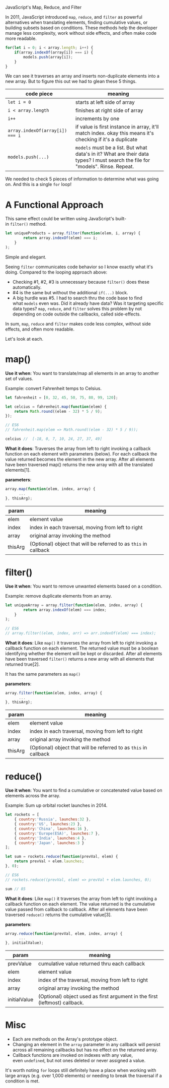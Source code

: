 JavaScript's Map, Reduce, and Filter

In 2011, JavaScript introduced `map`, `reduce`, and `filter` as powerful alternatives when translating elements, finding cumulative values, or building subsets based on conditions. These methods help the developer manage less complexity, work without side effects, and often make code more readable.

```js
for(let i = 0; i < array.length; i++) {
    if(array.indexOf(array[i]) === i) {
        models.push(array[i]);
    }
}

```

We can see it traverses an array and inserts non-duplicate elements into a new array. But to figure this out we had to glean these 5 things.

| code piece                      | meaning                                                                                                                        |
| ------------------------------- | ------------------------------------------------------------------------------------------------------------------------------ |
| `let i = 0`                     | starts at left side of array                                                                                                   |
| `i < array.length`              | finishes at right side of array                                                                                                |
| `i++`                           | increments by one                                                                                                              |
| `array.indexOf(array[i]) === i` | if value is first instance in array, it'll match index. okay this means it's checking if it's a duplicate                      |
| `models.push(...)`              | `models` must be a list. But what data's in it? What are their data types? I must search the file for "models". Rinse. Repeat. |

We needed to check 5 pieces of information to determine what was going on. And this is a single `for` loop!

# A Functional Approach

This same effect could be written using JavaScript's built-in `filter()` method.

```js
let uniqueProducts = array.filter(function(elem, i, array) {
        return array.indexOf(elem) === i;
    }
);

```

Simple and elegant.

Seeing `filter` communicates code behavior so I know exactly what it's doing. Compared to the looping approach above:

-   Checking #1, #2, #3 is unnecessary because `filter()` does these automatically.
-   \#4 is the same but without the additional `if(...)` block.
-   A big hurdle was #5. I had to search thru the code base to find what `models` even was. Did it already have data? Was it targeting specific data types? `map`, `reduce`, and `filter` solves this problem by not depending on code outside the callbacks, called side-effects.

In sum, `map`, `reduce` and `filter` makes code less complex, without side effects, and often more readable.

Let's look at each.

# map()

**Use it when**: You want to translate/map all elements in an array to another set of values.

Example: convert Fahrenheit temps to Celsius.

```js
let fahrenheit = [0, 32, 45, 50, 75, 80, 99, 120];

let celcius = fahrenheit.map(function(elem) {
    return Math.round((elem - 32) * 5 / 9);
});

// ES6
// fahrenheit.map(elem => Math.round((elem - 32) * 5 / 9));

celcius //  [-18, 0, 7, 10, 24, 27, 37, 49]

```

**What it does**: Traverses the array from left to right invoking a callback function on each element with parameters (below). For each callback the value returned becomes the element in the new array. After all elements have been traversed map() returns the new array with all the translated elements[1].

**parameters**:

```js
array.map(function(elem, index, array) {
      ...
}, thisArg);

```

| param   | meaning                                                          |
| ------- | ---------------------------------------------------------------- |
| elem    | element value                                                    |
| index   | index in each traversal, moving from left to right               |
| array   | original array invoking the method                               |
| thisArg | (Optional) object that will be referred to as `this` in callback |

# filter()

**Use it when**: You want to remove unwanted elements based on a condition.

Example: remove duplicate elements from an array.

```js
let uniqueArray = array.filter(function(elem, index, array) {
        return array.indexOf(elem) === index;
    }
);

// ES6
// array.filter((elem, index, arr) => arr.indexOf(elem) === index);

```

**What it does**: Like `map()` it traverses the array from left to right invoking a callback function on each element. The returned value must be a boolean identifying whether the element will be kept or discarded. After all elements have been traversed `filter()` returns a new array with all elements that returned true[2].

It has the same parameters as `map()`

**parameters**:

```js
array.filter(function(elem, index, array) {
      ...
}, thisArg);

```

| param   | meaning                                                          |
| ------- | ---------------------------------------------------------------- |
| elem    | element value                                                    |
| index   | index in each traversal, moving from left to right               |
| array   | original array invoking the method                               |
| thisArg | (Optional) object that will be referred to as `this` in callback |

# reduce()

**Use it when**: You want to find a cumulative or concatenated value based on elements across the array.

Example: Sum up orbital rocket launches in 2014.

```js
let rockets = [
    { country:'Russia', launches:32 },
    { country:'US', launches:23 },
    { country:'China', launches:16 },
    { country:'Europe(ESA)', launches:7 },
    { country:'India', launches:4 },
    { country:'Japan', launches:3 }
];

let sum = rockets.reduce(function(prevVal, elem) {
    return prevVal + elem.launches;
}, 0);

// ES6
// rockets.reduce((prevVal, elem) => prevVal + elem.launches, 0);

sum // 85

```

**What it does**: Like `map()` it traverses the array from left to right invoking a callback function on each element. The value returned is the cumulative value passed from callback to callback. After all elements have been traversed `reduce()` returns the cumulative value[3].

**parameters**:

```js
array.reduce(function(prevVal, elem, index, array) {
      ...
}, initialValue);

```

| param        | meaning                                                                    |
| ------------ | -------------------------------------------------------------------------- |
| prevValue    | cumulative value returned thru each callback                               |
| elem         | element value                                                              |
| index        | index of the traversal, moving from left to right                          |
| array        | original array invoking the method                                         |
| initialValue | (Optional) object used as first argument in the first (leftmost) callback. |

# Misc

-   Each are methods on the Array's prototype object.
-   Changing an element in the `array` parameter in any callback will persist across all remaining callbacks but has no effect on the returned array.
-   Callback functions are invoked on indexes with any value, even `undefined`, but not ones deleted or never assigned a value.

It's worth noting `for` loops still definitely have a place when working with large arrays (e.g. over 1,000 elements) or needing to break the traversal if a condition is met.
